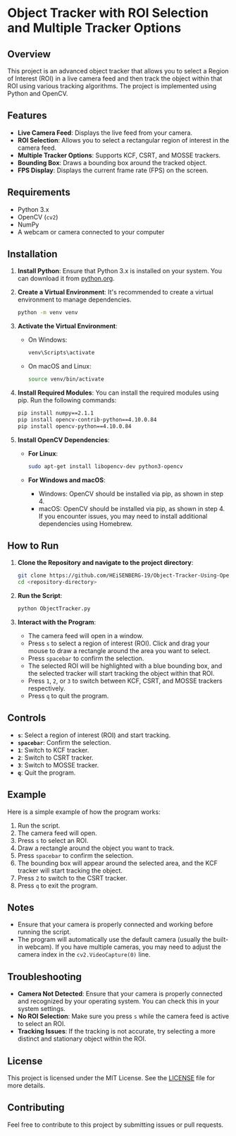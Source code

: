 # Object Tracker with ROI Selection and Multiple Tracker Options

## Overview

This project is an advanced object tracker that allows you to select a Region of Interest (ROI) in a live camera feed and then track the object within that ROI using various tracking algorithms. The project is implemented using Python and OpenCV.

## Features

- **Live Camera Feed**: Displays the live feed from your camera.
- **ROI Selection**: Allows you to select a rectangular region of interest in the camera feed.
- **Multiple Tracker Options**: Supports KCF, CSRT, and MOSSE trackers.
- **Bounding Box**: Draws a bounding box around the tracked object.
- **FPS Display**: Displays the current frame rate (FPS) on the screen.

## Requirements

- Python 3.x
- OpenCV (`cv2`)
- NumPy
- A webcam or camera connected to your computer

## Installation

1. **Install Python**: Ensure that Python 3.x is installed on your system. You can download it from [python.org](https://www.python.org/).

2. **Create a Virtual Environment**: It's recommended to create a virtual environment to manage dependencies.

   ```bash
   python -m venv venv
   ```

3. **Activate the Virtual Environment**:

   - On Windows:

     ```bash
     venv\Scripts\activate
     ```

   - On macOS and Linux:

     ```bash
     source venv/bin/activate
     ```

4. **Install Required Modules**: You can install the required modules using pip. Run the following commands:

   ```bash
   pip install numpy==2.1.1
   pip install opencv-contrib-python==4.10.0.84
   pip install opencv-python==4.10.0.84
   ```

5. **Install OpenCV Dependencies**:

   - **For Linux**:

     ```bash
     sudo apt-get install libopencv-dev python3-opencv
     ```

   - **For Windows and macOS**:
     - Windows: OpenCV should be installed via pip, as shown in step 4.
     - macOS: OpenCV should be installed via pip, as shown in step 4. If you encounter issues, you may need to install additional dependencies using Homebrew.

## How to Run

1. **Clone the Repository and navigate to the project directory**:

   ```bash
   git clone https://github.com/HEiSENBERG-19/Object-Tracker-Using-OpenCV.git
   cd <repository-directory>
   ```

2. **Run the Script**:

   ```bash
   python ObjectTracker.py
   ```

3. **Interact with the Program**:

   - The camera feed will open in a window.
   - Press `s` to select a region of interest (ROI). Click and drag your mouse to draw a rectangle around the area you want to select.
   - Press `spacebar` to confirm the selection.
   - The selected ROI will be highlighted with a blue bounding box, and the selected tracker will start tracking the object within that ROI.
   - Press `1`, `2`, or `3` to switch between KCF, CSRT, and MOSSE trackers respectively.
   - Press `q` to quit the program.

## Controls

- **`s`**: Select a region of interest (ROI) and start tracking.
- **`spacebar`**: Confirm the selection.
- **`1`**: Switch to KCF tracker.
- **`2`**: Switch to CSRT tracker.
- **`3`**: Switch to MOSSE tracker.
- **`q`**: Quit the program.

## Example

Here is a simple example of how the program works:

1. Run the script.
2. The camera feed will open.
3. Press `s` to select an ROI.
4. Draw a rectangle around the object you want to track.
5. Press `spacebar` to confirm the selection.
6. The bounding box will appear around the selected area, and the KCF tracker will start tracking the object.
7. Press `2` to switch to the CSRT tracker.
8. Press `q` to exit the program.

## Notes

- Ensure that your camera is properly connected and working before running the script.
- The program will automatically use the default camera (usually the built-in webcam). If you have multiple cameras, you may need to adjust the camera index in the `cv2.VideoCapture(0)` line.

## Troubleshooting

- **Camera Not Detected**: Ensure that your camera is properly connected and recognized by your operating system. You can check this in your system settings.
- **No ROI Selection**: Make sure you press `s` while the camera feed is active to select an ROI.
- **Tracking Issues**: If the tracking is not accurate, try selecting a more distinct and stationary object within the ROI.

## License

This project is licensed under the MIT License. See the [LICENSE](LICENSE) file for more details.

## Contributing

Feel free to contribute to this project by submitting issues or pull requests.